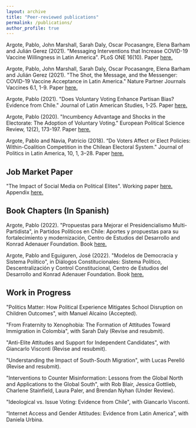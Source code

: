 ```yaml
---
layout: archive
title: "Peer-reviewed publications"
permalink: /publications/
author_profile: true
---
```


Argote, Pablo, John Marshall, Sarah Daly, Oscar Pocasangre, Elena Barham and Julián Gerez (2021).
"Messaging Interventions that Increase COVID-19 Vaccine Willingness in Latin America".  PLoS ONE 16(10). Paper [here.](https://github.com/pabloargote/pabloargote.github.io/blob/master/files/hesitancy_draft.pdf)

Argote, Pablo, John Marshall, Sarah Daly, Oscar Pocasangre, Elena Barham and Julián Gerez (2021).
"The Shot, the Message, and the Messenger: COVID-19 Vaccine Acceptance in Latin America."  Nature Partner Journals Vaccines 6.1, 1-9. Paper [here.](https://www.nature.com/articles/s41541-021-00380-x.epdf?sharing_token=DFKROPWaK32LiwMI3EbnxNRgN0jAjWel9jnR3ZoTv0NXwi43hFNbiJlbIemnlRXELBSYKX8R8QLIPgbIByc69N-eyIWucET41EwVTo2FqqYXn4vvJV_iPcs8Sc4HJPuHrUkQjpy1E1Ys04vUdX17zU7sxasbITrDQgSjQYkUUak%3D)

Argote, Pablo (2021). "Does Voluntary Voting Enhance Partisan Bias? Evidence from Chile." Journal
of Latin American Studies, 1-25. Paper [here.](https://www.cambridge.org/core/journals/journal-of-latin-american-studies/article/abs/does-voluntary-voting-enhance-partisan-bias-evidence-from-chile/677BC4681C351B6CC17D8EAB868513C6)

Argote, Pablo (2020). "Incumbency Advantage and Shocks in the Electorate: The Adoption of Voluntary
Voting." European Political Science Review, 12(2), 173-197. Paper [here.](https://www.cambridge.org/core/journals/european-political-science-review/article/incumbency-advantage-and-shocks-in-the-electorate-the-adoption-of-voluntary-voting/485A1D9F6387F30FE806B7B92CE1EF3B)

Argote, Pablo and Navia, Patricio (2018). “Do Voters Affect or Elect Policies: Within-Coalition Competition in the Chilean Electoral System." Journal of Politics in Latin America, 10, 1, 3–28. Paper [here.](https://journals.sagepub.com/doi/full/10.1177/1866802X1801000101)

## Job Market Paper

"The Impact of Social Media on Political Elites". Working paper [here.](https://github.com/pabloargote/pabloargote.github.io/blob/master/files/social_media_elites.pdf) Appendix [here.](https://github.com/pabloargote/pabloargote.github.io/blob/master/files/appendix.pdf) 


## Book Chapters (In Spanish)

Argote, Pablo (2022). "Propuestas para Mejorar el Presidencialismo Multi-Partidista", in Partidos Políticos en Chile: Aportes y propuestas para su fortalecimiento y modernización, Centro de Estudios del Desarrollo and Konrad Adenauer Foundation. Book [here.](https://www.academia.edu/90469972/SISTEMA_DE_PARTIDOS_EN_CHILE_REGULACI%C3%93N_Y_DESAF%C3%8DOS_DEL_PROCESO_CONSTITUCIONAL?f_ri=173501)

Argote, Pablo and Eguiguren, José (2022). "Modelos de Democracia y Sistema Político", in Diálogos Constitucionales: Sistema Político, Descentralización y Control Constitucional, Centro de Estudios del Desarrollo and Konrad Adenauer Foundation. Book [here.](https://www.ced.cl/cedcl/wp-content/uploads/2022/01/CED-2022-Dia%CC%81logos-Constitucionales-Sist-Poli%CC%81tico-Desc-y-Control-Const.pdf?fbclid=IwAR2EPSYKUZJM7GLTN5PSHFCtuz6pg7d4-VxGXoc-gti9UAR1xwKPYqa-RnA)


## Work in Progress

"Politics Matter: How Political Experience Mitigates School Disruption on Children Outcomes", with Manuel Alcaino (Accepted).

"From Fraternity to Xenophobia: The Formation of Attitudes Toward Immigration in Colombia", with Sarah Daly (Revise and resubmit).

"Anti-Elite Attitudes and Support for Independent Candidates", with Giancarlo Visconti (Revise and resubmit).

"Understanding the Impact of South-South Migration", with Lucas Perelló (Revise and resubmit).

"Interventions to Counter Misinformation: Lessons from the Global North and Applications to the Global South", with Rob Blair, Jessica Gottlieb, Charlene Stainfield, Laura Paler, and Brendan Nyhan (Under Review).

"Ideological vs. Issue Voting: Evidence from Chile", with Giancarlo Visconti.

“Internet Access and Gender Attitudes: Evidence from Latin America", with Daniela Urbina.
